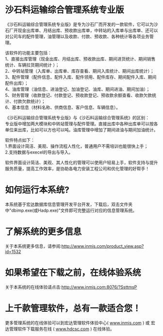 # 沙石料运输综合管理系统专业版

《沙石料运输综合管理系统专业版》是专为沙石厂而开发的一款软件，它可以为沙石厂开现金出库单、月结出库、预收款出库单，中转站的入库单与出库单、还可以对公司车的配件管理，油管理以及收款、付款、预收款、各种统计等各项业务管理。

该软件的功能主要包括：   
1、直接出库管理（现金出库、月结出库、预收款出库、期间进货统计、期间销售统计、车辆拉货期间统计 ）；   
2、中转站管理（入库单、出库单、库存查看、期间入库统计、期间出库统计）；   
3、配件管理（配件信息、配件入库、配件领用、配件库存、期间配件入库、期间配件出库）；   
4、油库管理（油信息、进油登记、加油登记、油库、期间进油、期间加油）；   
5、财务管理（收款登记、付款登记、预收款登记、预收款余额查看、收款欠款统计、付款欠款统计）；   
6、基本信息（材料名称、供商信息、客户信息、车辆信息）。 

《沙石料运输综合管理系统专业版》与《沙石料运输综合管理系统》的区别：  
专业版中增加两大模块和中转站管理与配件管理。直接出库中各种出库单可以按各单位来出库，比如可以方也可以吨。油库管理中增加了期间进油与期间加油统计。 

软件特点如下：   
1.界面设计简洁、美观、操作流程人性化，普通用户不需培训也能很快上手；   
2.支持数据与execel的导出与导入。

 软件界面设计简洁、美观、其人性化的管理可以使用户轻易上手，软件支持与提升服务质量，提高工作效率，是协助各电力安装工程公司和优化管理的好帮手！

# 如何运行本系统?

本系统基于宏达数据库信息管理开发平台开发，下载后，双击文件夹中"dbimp.exe(或Hadp.exe)"文件即可完整运行对应的信息管理系统。

# 了解系统的更多信息

关于本系统更多信息，请参阅:http://www.inmis.com/product_view.asp?id=1532

# 如果希望在下载之前，在线体验系统

关于本系统的在线体验请点击:http://www.inmis.com:8076/?SsttmsP

# 上千款管理软件，总有一款适合您！

更多管理系统的在线体验可以到宏达管理软件体验中心( www.inmis.com ) 或 宏达管理软件下载服务在线 ( www.hdcsc.com ) 在线体验。

